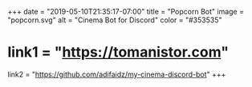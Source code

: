 +++
date = "2019-05-10T21:35:17-07:00"
title = "Popcorn Bot"
image = "popcorn.svg"
alt = "Cinema Bot for Discord"
color = "#353535"
# link1 = "https://tomanistor.com"
link2 = "https://github.com/adifaidz/my-cinema-discord-bot"
+++
